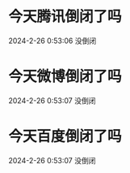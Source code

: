 # 今天腾讯倒闭了吗

2024-2-26 0:53:06 没倒闭

# 今天微博倒闭了吗

2024-2-26 0:53:07 没倒闭

# 今天百度倒闭了吗

2024-2-26 0:53:07 没倒闭

